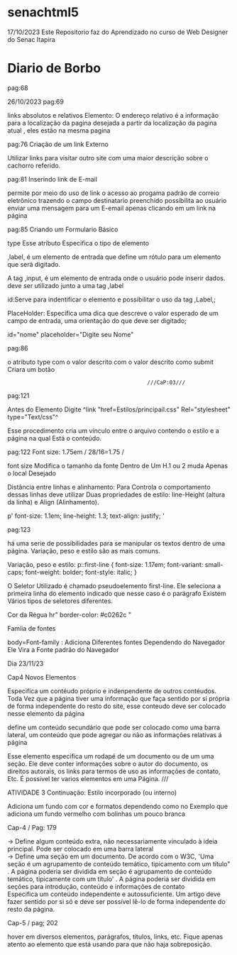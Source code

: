 # senachtml5

17/10/2023 Este Repositorio faz do Aprendizado no curso de Web Designer do Senac Itapira
# Diario de Borbo
pag:68

26/10/2023
pag:69

links absolutos e relativos 
Elemento: <!-- Elemento<a> -->
O endereço relativo é a informação para a localização da pagina desejada a partir da localização da pagina atual , eles estão na mesma pagina

pag:76 
Criação de um link Externo 
<!-- <a href="https://pt.wikipedia.org/wiki/Lhasa_apso" target="_blank">Tenha mais informações</a> -->
Utilizar links para visitar outro site com uma maior descrição sobre o cachorro referido.

pag:81 
Inserindo link de E-mail 
<!-- <a href="emailto:atendimento@meuamigocaopetshop.com">atendimento@meuamigocaopetshop.com</a>- (0xx) 88888-8888 -->
permite por meio do uso de link o acesso ao progama padrão de correio eletrônico trazendo o campo destinatario preenchido possibilita ao usuário enviar uma mensagem para um E-email apenas clicando em um link na página 

pag:85
Criando um Formulario Básico 
<!-- <form>

<p><label for="Nome:">Nome</label> <input type="text" name="nome"></p>

</form> -->

type Esse atributo Especifica o tipo de elemento

,label, é um elemento de entrada que define um rótulo para um elemento que será digitado.

A tag ,input, é um elemento de entrada onde o usuário pode inserir dados. deve ser utilizado junto a uma tag ,label

id:Serve para indentificar o elemento e possibilitar o uso da tag ,Label,;

PlaceHolder: Especifica uma dica que descreve o valor esperado de um campo de entrada, uma orientação do que deve ser digitado;

id="nome" placeholder="Digite seu Nome"

pag:86
<!-- <input type="submit" value="Enviar"> -->

o atributo type com o valor descrito com o valor descrito como submit Criara um botão
                                                 
                                                ///CaP:03///
pag:121 

 Antes do Elemento <!-- </head> -->
Digite ^link "href=Estilos/principail.css"  Rel="stylesheet" type="Text/css"^

Esse procedimento cria um vínculo entre o arquivo contendo o estilo e a página na qual Está o conteúdo.

pag:122 
Font size: 1.75em / 28/16=1.75 /

font size Modifica o tamanho da fonte Dentro de Um H.1 ou 2 muda Apenas o local Desejado 

Distância entre linhas e alinhamento: Para Controla o comportamento dessas linhas deve utilizar Duas propriedades de estilo: line-Height (altura da linha) e Align (Alinhamento).

p' 
 font-size: 1.1em;
 line-height: 1.3;
 text-align: justify;
 '

 pag:123

há uma serie de possibilidades para se manipular os textos dentro de uma página.
Variação, peso e estilo são as mais comuns.

 Variação, peso e estilo: 
 p::first-line {
    font-size: 1.17em;
    font-variant: small-caps;
    font-weight: bolder;
    font-style: italic;
}

O Seletor Utilizado é chamado pseudoelemento first-line. Ele seleciona a primeira linha do elemento indicado que nesse caso é o parágrafo Existem Vários tipos de seletores diferentes.

Cor da Régua 
hr"
border-color: #c0262c "

Famíia de fontes

body=Font-family : Adiciona Diferentes fontes Dependendo do Navegador Ele Vira a Fonte padrão do Navegador

Dia 23/11/23

Cap4 Novos Elementos 

<!-- <Article> -->
Especifica um contéudo próprio e indenpendente de outros contéudos. Toda Vez que a página tiver uma informaçâo que  faça sentido por si própria de forma independente do resto do site, esse conteudo deve ser colocado nesse elemento da página 

<!-- <aside> -->
define um conteúdo secundário que pode ser colocado como uma barra lateral, um conteúdo que pode agregar ou não as informações relativas á página 

<!-- footer -->
Esse elemento especifica um rodapé de um documento ou de um uma seçâo. Ele deve conter informaçôes sobre o autor do documento, os direitos autorais, os links para termos de uso as informações de contato, Etc. É possivel ter varios elementos <!-- <footer> --> em uma Página.
                                                            ///
                                                            
ATIVIDADE 3 Continuação: Estilo incorporado (ou interno)

 Adiciona um fundo com cor e formatos dependendo como no Exemplo que adiciona um fundo  vermelho com bolinhas um pouco branca
<!-- <title>Meu amigo cão - Petshop</title>
<style>
    h2{
        background-color: #c0262c;
        background-image: url(multimidia/back-bolinha.gif);
        background-repeat: repeat;
        background-position: center center;
        color: #FFFFFF;
    }
</style> -->

Cap-4 / Pag: 179

<Aside> -> Define algum conteúdo extra, não necessariamente vinculado à ideia principal. Pode ser colocado em uma barra lateral

<section> -> Define uma seção em um documento. De acordo com o W3C, 'Uma seção é um agrupamento de conteúdo temático, tipicamento com um título" . A página poderia ser dividida em seção é agrupamento de conteúdo temático, tipicamente com um título' .
A página poderia ser dividida em seções para introdução, conteúdo e informações de contato

<Article> Especifica um conteúdo independente e  autossuficiente. Um artigo deve fazer sentido por si só e deve ser possível lê-lo de forma independente do resto da página. 


Cap-5 / pag; 202
<Hover> 

hover em diversos elementos, parágrafos, títulos, links, etc. Fique apenas atento ao elemento que está usando para que não haja sobreposição. 